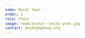 ```yaml
---
name: Heidi Yoon
order: 2
role: Chair
image: team/avatar--heidi-yoon.jpg
contact: heidi@openaq.org
---
```

